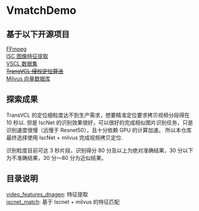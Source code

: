 # VmatchDemo

## 基于以下开源项目

[FFmpeg](https://github.com/FFmpeg/FFmpeg)  
[ISC 图像特征提取](https://github.com/lyakaap/ISC21-Descriptor-Track-1st)  
[VSCL 数据集](https://github.com/ant-research/VCSL?tab=readme-ov-file)  
[~~TransVCL 侵权定位算法~~](https://github.com/transvcl/TransVCL)  
[Milvus 向量数据库](https://milvus.io/)  

## 探索成果

TransVCL 的定位细粒度达不到生产需求，想要精准定位要求拷贝视频分段得在 10 秒以.
但是 IscNet 的识别效果很好，可以很好的完成相似图片识别任务，只是识别速度很慢（远慢于 Resnet50），且十分依赖 GPU 的计算加速。
所以本仓库最终选择使用 IscNet + milvus 完成视频拷贝定位.

识别粒度目前可达 3 秒片段，识别得分 80 分及以上为绝对准确结果，30 分以下为不准确结果，30 分～80 分为近似结果。

## 目录说明

[video_features_dnagen](./src/video_features_dnagen.py): 特征提取  
[iscnet_match](./src/iscnet_match.py): 基于 Iscnet + milvus 的特征匹配  
